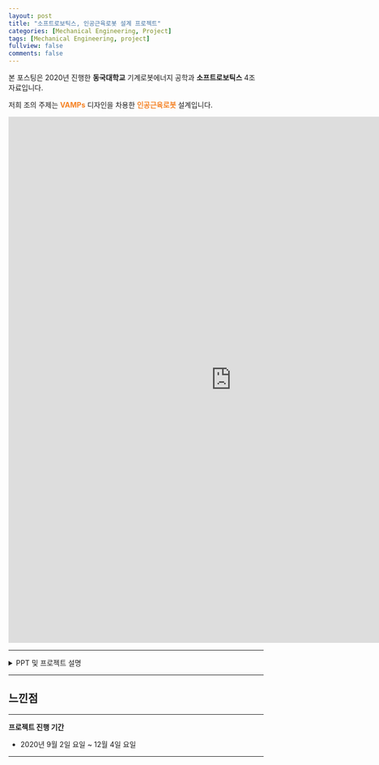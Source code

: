 ```yaml
---
layout: post
title: "소프트로보틱스, 인공근육로봇 설계 프로젝트"
categories: [Mechanical Engineering, Project]
tags: [Mechanical Engineering, project]
fullview: false
comments: false
---
```


본 포스팅은 2020년 진행한 **동국대학교** 기계로봇에너지 공학과 **소프트로보틱스** 4조 자료입니다.

저희 조의 주제는 **<span style="color:#F58224">VAMPs</span>** 디자인을 차용한 **<span style="color:#F58224">인공근육로봇</span>** 설계입니다.

<iframe src="https://onedrive.live.com/embed?cid=ADFD1CC231D5D8DA&resid=ADFD1CC231D5D8DA%218233&authkey=AHXoZFeGivesbrk&em=2" width="880" height="1040" frameborder="0" scrolling="no"></iframe>

---

<details>
<summary>PPT 및 프로젝트 설명</summary>
<div markdown="1">

<iframe src="https://onedrive.live.com/embed?cid=ADFD1CC231D5D8DA&amp;resid=ADFD1CC231D5D8DA%218234&amp;authkey=AEmoNdmxTI7sCEs&amp;em=2&amp;wdAr=1.7777777777777777" width="880px" height="518px" frameborder="0">포함된 <a target="_blank" href="https://office.com">Microsoft Office</a> 프레젠테이션, 제공: <a target="_blank" href="https://office.com/webapps">Office</a></iframe>

## 1. 프로젝트 개요

</div>
</details>

---

## 느낀점



---

**프로젝트 진행 기간**
- 2020년 9월 2일 요일 ~ 12월 4일 요일

---